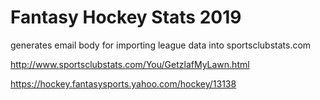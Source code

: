# Fantasy Hockey Stats 2019

generates email body for importing league data into sportsclubstats.com

http://www.sportsclubstats.com/You/GetzlafMyLawn.html

https://hockey.fantasysports.yahoo.com/hockey/13138
